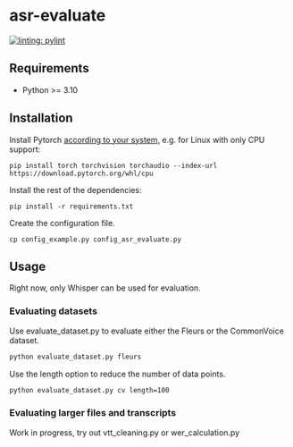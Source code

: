 # asr-evaluate

[![linting: pylint](https://img.shields.io/badge/linting-pylint-yellowgreen)](https://github.com/pylint-dev/pylint)

## Requirements

- Python >= 3.10

## Installation

Install Pytorch [according to your system,](https://pytorch.org/get-started/locally/) e.g. for Linux with only CPU support:

```shell
pip install torch torchvision torchaudio --index-url https://download.pytorch.org/whl/cpu
```

Install the rest of the dependencies:

```shell
pip install -r requirements.txt
```

Create the configuration file.

```shell
cp config_example.py config_asr_evaluate.py
```

## Usage

Right now, only Whisper can be used for evaluation.

### Evaluating datasets

Use evaluate_dataset.py to evaluate either the Fleurs or the CommonVoice dataset.

```bash
python evaluate_dataset.py fleurs
```

Use the length option to reduce the number of data points.

```bash
python evaluate_dataset.py cv length=100
```

### Evaluating larger files and transcripts

Work in progress, try out vtt_cleaning.py or wer_calculation.py
